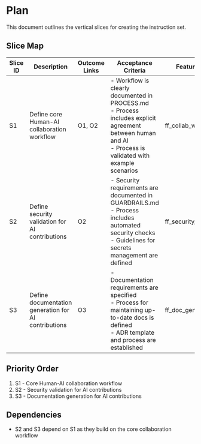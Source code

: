 # Plan

This document outlines the vertical slices for creating the instruction set.

## Slice Map

| Slice ID | Description | Outcome Links | Acceptance Criteria | Feature Flag |
|----------|-------------|---------------|-------------------|--------------|
| S1 | Define core Human-AI collaboration workflow | O1, O2 | - Workflow is clearly documented in PROCESS.md<br>- Process includes explicit agreement between human and AI<br>- Process is validated with example scenarios | ff_collab_workflow |
| S2 | Define security validation for AI contributions | O2 | - Security requirements are documented in GUARDRAILS.md<br>- Process includes automated security checks<br>- Guidelines for secrets management are defined | ff_security_validation |
| S3 | Define documentation generation for AI contributions | O3 | - Documentation requirements are specified<br>- Process for maintaining up-to-date docs is defined<br>- ADR template and process are established | ff_doc_generation |

## Priority Order

1. S1 - Core Human-AI collaboration workflow
2. S2 - Security validation for AI contributions
3. S3 - Documentation generation for AI contributions

## Dependencies

- S2 and S3 depend on S1 as they build on the core collaboration workflow